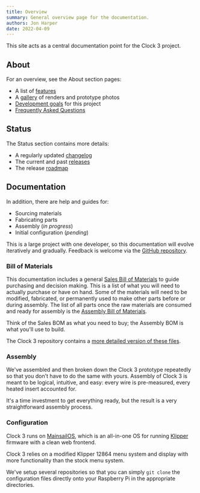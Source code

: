 ```yaml
---
title: Overview
summary: General overview page for the documentation.
authors: Jon Harper
date: 2022-04-09
---
```


This site acts as a central documentation point for the Clock 3 project.

## About

For an overview, see the About section pages:

- A list of [features](about/features.md)
- A [gallery](about/gallery.md) of renders and prototype photos
- [Development goals](about/goals.md) for this project
- [Frequently Asked Questions](about/faq.md)

## Status

The Status section contains more details:

- A regularly updated [changelog](status/changelog.md)
- The current and past [releases](status/releases.md)
- The release [roadmap](status/roadmap.md)

## Documentation

In addition, there are help and guides for:

- Sourcing materials
- Fabricating parts
- Assembly (*in progress*)
- Initial configuration (*pending*)

This is a large project with one developer, so this documentation will evolve iteratively and gradually. Feedback is welcome via the [GitHub repository](https://github.com/jon-harper/clock3-docs).

### Bill of Materials

This documentation includes a general [Sales Bill of Materials](/bom/) to guide purchasing and decision making. This is a list of what you will need to actually purchase or have on hand. Some of the materials will need to be modified, fabricated, or permanently used to make other parts before or during assembly. The list of all parts once the raw materials are consumed and ready for assembly is the [Assembly Bill of Materials]().

Think of the Sales BOM as what you need to buy; the Assembly BOM is what you'll use to build.

The Clock 3 repository contains a [more detailed version of these files](https://github.com/jon-harper/clock-3/tree/main/BOM).

### Assembly

We've assembled and then broken down the Clock 3 prototype repeatedly so that you don't have to do the same with yours. Assembly of Clock 3 is meant to be logical, intuitive, and easy: every wire is pre-measured, every heated insert accounted for.

It's a time investment to get everything ready, but the result is a very straightforward assembly process.

### Configuration

Clock 3 runs on [MainsailOS](https://github.com/mainsail-crew/MainsailOS), which is an all-in-one OS for running [Klipper](https://www.klipper3d.org/) firmware with a clean web frontend.

Clock 3 relies on a modified Klipper 12864 menu system and display with more functionality than the stock menu system. 

We've setup several repositories so that you can simply `git clone` the configuration files directly onto your Raspberry Pi in the appropriate directories.
